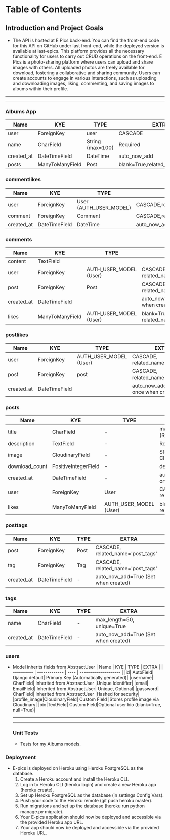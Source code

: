 # Table of Contents

## Introduction and Project Goals

- The API is hosted at E Pics back-end.
  You can find the front-end code for this API on GitHub under last front-end, while the deployed version is available at last-epics.
  This platform provides all the necessary functionality for users to carry out CRUD operations on the front-end.
  E Pics is a photo-sharing platform where users can upload and share images with others.
  All uploaded photos are freely available for download, fostering a collaborative and sharing community.
  Users can create accounts to engage in various interactions, such as uploading and downloading images, liking, commenting, and saving images to albums within their profile.

---

---

### Albums App

| Name       | KYE             | TYPE             | EXTRA                            |
| ---------- | --------------- | ---------------- | -------------------------------- |
| user       | ForeignKey      | user             | CASCADE                          |
| name       | CharField       | String (max=100) | Required                         |
| created_at | DateTimeField   | DateTime         | auto_now_add                     |
| posts      | ManyToManyField | Post             | blank=True,related_name='albums' |

### commentlikes

| Name       | KYE           | TYPE                   | EXTRA                                |
| ---------- | ------------- | ---------------------- | ------------------------------------ |
| user       | ForeignKey    | User (AUTH_USER_MODEL) | CASCADE,related_name='comment_likes' |
| comment    | ForeignKey    | Comment                | CASCADE,related_name='comment_likes' |
| created_at | DateTimeField | DateTime               | auto_now_add                         |

### comments

| Name       | KYE             | TYPE                   | EXTRA                                     |
| ---------- | --------------- | ---------------------- | ----------------------------------------- |
| content    | TextField       |                        |                                           |
| user       | ForeignKey      | AUTH_USER_MODEL (User) | CASCADE, related_name='comments'          |
| post       | ForeignKey      | Post                   | CASCADE, related_name='comments'          |
| created_at | DateTimeField   |                        | auto_now_add=True (Set once when created) |
| likes      | ManyToManyField | AUTH_USER_MODEL (User) | blank=True, related_name='liked_comments' |

### postlikes

| Name       | KYE           | TYPE                   | EXTRA                                     |
| ---------- | ------------- | ---------------------- | ----------------------------------------- |
| user       | ForeignKey    | AUTH_USER_MODEL (User) | CASCADE, related_name='post_likes'        |
| post       | ForeignKey    | post                   | CASCADE, related_name='post_likes'        |
| created_at | DateTimeField |                        | auto_now_add=True (Set once when created) |

### posts

| Name           | KYE                  | TYPE                   | EXTRA                                     |
| -------------- | -------------------- | ---------------------- | ----------------------------------------- |
| title          | CharField            | -                      | max_length=100 (Required)                 |
| description    | TextField            | -                      | Required                                  |
| image          | CloudinaryField      | -                      | Stores image via Cloudinary               |
| download_count | PositiveIntegerField | -                      | default=0                                 |
| created_at     | DateTimeField        | -                      | auto_now_add=True (Set once when created) |
| user           | ForeignKey           | User                   | CASCADE, related_name='posts'             |
| likes          | ManyToManyField      | AUTH_USER_MODEL (User) | blank=True, related_name='liked_posts'    |

### posttags

| Name       | KYE           | TYPE | EXTRA                                |
| ---------- | ------------- | ---- | ------------------------------------ |
| post       | ForeignKey    | Post | CASCADE, related_name='post_tags'    |
| tag        | ForeignKey    | Tag  | CASCADE, related_name='post_tags'    |
| created_at | DateTimeField | -    | auto_now_add=True (Set when created) |

### tags

| Name       | KYE           | TYPE | EXTRA                                |
| ---------- | ------------- | ---- | ------------------------------------ |
| name       | CharField     | -    | max_length=50, unique=True           |
| created_at | DateTimeField | -    | auto_now_add=True (Set when created) |

### users

- Model inherits fields from AbstractUser
  | Name | KYE | TYPE | EXTRA |
  | ---------- | ------------- | ---- | -------------------- |
  |id| AutoField| Django default| Primary Key (Automatically generated)|
  |username| CharField| Inherited from AbstractUser |Unique Identifier|
  |email| EmailField| Inherited from AbstractUser| Unique, Optional|
  |password| CharField| Inherited from AbstractUser |Hashed for security|
  |profile_image|CloudinaryField| Custom Field |Stores profile image via Cloudinary|
  |bio|TextField| Custom Field|Optional user bio (blank=True, null=True)|
  ***
  ***
  ### Unit Tests
  - Tests for my Albums models.

### Deployment

- E-pics is deployed on Heroku using Heroku PostgreSQL as the database.
  1. Create a Heroku account and install the Heroku CLI.
  2. Log in to Heroku CLI (heroku login) and create a new Heroku app (heroku create).
  3. Set up Heroku PostgreSQL as the database (in settings Config Vars).
  4. Push your code to the Heroku remote (git push heroku master).
  5. Run migrations and set up the database (heroku run python manage.py migrate).
  6. Your E-pics application should now be deployed and accessible via the provided Heroku app URL.
  7. Your app should now be deployed and accessible via the provided Heroku URL.
